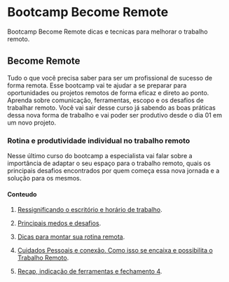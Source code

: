 # Bootcamp Become Remote

Bootcamp Become Remote dicas e tecnicas para melhorar o trabalho remoto.

## Become Remote

Tudo o que você precisa saber para ser um profissional de sucesso de forma remota. Esse bootcamp vai te ajudar a se preparar para oportunidades ou projetos remotos de forma eficaz e direto ao ponto. Aprenda sobre comunicação, ferramentas, escopo e os desafios de trabalhar remoto. Você vai sair desse curso já sabendo as boas práticas dessa nova forma de trabalho e vai poder ser produtivo desde o dia 01 em um novo projeto.

### Rotina e produtividade individual no trabalho remoto

Nesse último curso do bootcamp a especialista vai falar sobre a importância de adaptar o seu espaço para o trabalho remoto, quais os principais desafios encontrados por quem começa essa nova jornada e a solução para os mesmos.

#### Conteudo 

1.  [Ressignificando o escritório e horário de trabalho](RessignificandoOEscritórioEHorárioDeTrabalho.md).

2.  [Principais medos e desafios](PrincipaisMedosEDesafios.md).

3.  [Dicas para montar sua rotina remota](DicasParaMontarSuaRotinaRemota.md).

4.  [Cuidados Pessoais e conexão. Como isso se encaixa e possibilita o Trabalho Remoto](CuidadosPessoaisEConexãoComoIssoSeEncaixaEPossibilitaOTrabalhoRemoto.md).

5.  [Recap, indicação de ferramentas e fechamento 4](RecapIndicaçãoDeFerramentasEFechamento4.md).